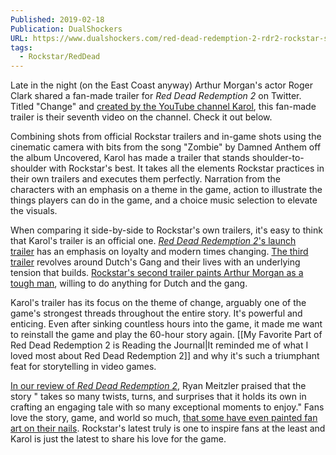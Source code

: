 ```yaml
---
Published: 2019-02-18
Publication: DualShockers
URL: https://www.dualshockers.com/red-dead-redemption-2-rdr2-rockstar-story-trailer/
tags:
  - Rockstar/RedDead
---
```

Late in the night (on the East Coast anyway) Arthur Morgan's actor Roger Clark shared a fan-made trailer for *Red Dead Redemption 2* on Twitter. Titled "Change" and [created by the YouTube channel Karol](https://www.youtube.com/channel/UCmfD6efCGkS9TXrEU9pX7uA/videos), this fan-made trailer is their seventh video on the channel. Check it out below.

Combining shots from official Rockstar trailers and in-game shots using the cinematic camera with bits from the song "Zombie" by Damned Anthem off the album Uncovered, Karol has made a trailer that stands shoulder-to-shoulder with Rockstar's best. It takes all the elements Rockstar practices in their own trailers and executes them perfectly. Narration from the characters with an emphasis on a theme in the game, action to illustrate the things players can do in the game, and a choice music selection to elevate the visuals.

When comparing it side-by-side to Rockstar's own trailers, it's easy to think that Karol's trailer is an official one. [_Red Dead Redemption 2_'s launch trailer](https://www.dualshockers.com/red-dead-redemption-2-launch-trailer/) has an emphasis on loyalty and modern times changing. [The third trailer](https://www.dualshockers.com/red-dead-redemption-2-official-trailer-3/) revolves around Dutch's Gang and their lives with an underlying tension that builds. [Rockstar's second trailer paints Arthur Morgan as a tough man](https://www.dualshockers.com/red-dead-redemption-2-new-trailer-analysis/), willing to do anything for Dutch and the gang.

Karol's trailer has its focus on the theme of change, arguably one of the game's strongest threads throughout the entire story. It's powerful and enticing. Even after sinking countless hours into the game, it made me want to reinstall the game and play the 60-hour story again. [[My Favorite Part of Red Dead Redemption 2 is Reading the Journal|It reminded me of what I loved most about Red Dead Redemption 2]] and why it's such a triumphant feat for storytelling in video games.

[In our review of _Red Dead Redemption 2_](https://www.dualshockers.com/red-dead-redemption-2-review-ps4-xb1/), Ryan Meitzler praised that the story " takes so many twists, turns, and surprises that it holds its own in crafting an engaging tale with so many exceptional moments to enjoy." Fans love the story, game, and world so much, [that some have even painted fan art on their nails](https://www.dualshockers.com/red-dead-redemption-2-fan-art-nails/). Rockstar's latest truly is one to inspire fans at the least and Karol is just the latest to share his love for the game.